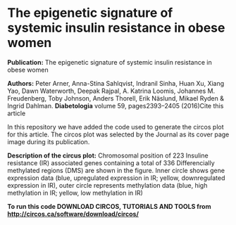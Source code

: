 # The epigenetic signature of systemic insulin resistance in obese women

**Publication:** The epigenetic signature of systemic insulin resistance in obese women

**Authors:** Peter Arner, Anna-Stina Sahlqvist, Indranil Sinha, Huan Xu, Xiang Yao, Dawn Waterworth, Deepak Rajpal, A. Katrina Loomis, Johannes M. Freudenberg, Toby Johnson, Anders Thorell, Erik Näslund, Mikael Ryden & Ingrid Dahlman. **Diabetologia** volume 59, pages2393–2405 (2016)Cite this article

In this repository we have added the code used to generate the circos plot for this article. The circos plot was selected by the Journal as its cover page image during its publication.

**Description of the circus plot:** Chromosomal position of 223 Insuline resistance (IR) associated genes containing a total of 336 Differencially methylated regions (DMS) are shown in the figure. Inner circle shows gene expression data (blue, upregulated expression in IR; yellow, downregulated expression in IR), outer circle represents methylation data (blue, high methylation in IR; yellow, low methylation in IR)

**To run this code DOWNLOAD CIRCOS, TUTORIALS AND TOOLS from http://circos.ca/software/download/circos/**
